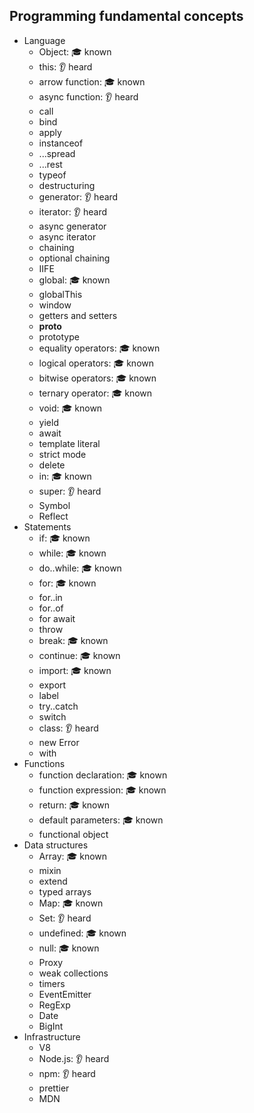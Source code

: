 ## Programming fundamental concepts


- Language
  - Object: 🎓 known
  - this: 👂 heard
  - arrow function: 🎓 known
  - async function: 👂 heard
  - call
  - bind
  - apply
  - instanceof
  - ...spread
  - ...rest
  - typeof
  - destructuring
  - generator: 👂 heard
  - iterator: 👂 heard
  - async generator
  - async iterator
  - chaining
  - optional chaining
  - IIFE
  - global: 🎓 known
  - globalThis
  - window
  - getters and setters
  - __proto__
  - prototype
  - equality operators: 🎓 known
  - logical operators: 🎓 known
  - bitwise operators: 🎓 known
  - ternary operator: 🎓 known
  - void: 🎓 known
  - yield
  - await
  - template literal
  - strict mode
  - delete
  - in: 🎓 known
  - super: 👂 heard
  - Symbol
  - Reflect
- Statements
  - if: 🎓 known
  - while: 🎓 known
  - do..while: 🎓 known
  - for: 🎓 known
  - for..in
  - for..of
  - for await
  - throw
  - break: 🎓 known
  - continue: 🎓 known
  - import: 🎓 known
  - export
  - label
  - try..catch
  - switch
  - class: 👂 heard
  - new Error
  - with
- Functions
  - function declaration: 🎓 known
  - function expression: 🎓 known
  - return: 🎓 known
  - default parameters: 🎓 known
  - functional object
- Data structures
  - Array: 🎓 known
  - mixin
  - extend
  - typed arrays
  - Map: 🎓 known
  - Set: 👂 heard
  - undefined: 🎓 known
  - null: 🎓 known
  - Proxy
  - weak collections
  - timers
  - EventEmitter
  - RegExp
  - Date
  - BigInt
- Infrastructure
  - V8
  - Node.js: 👂 heard
  - npm: 👂 heard
  - prettier
  - MDN

